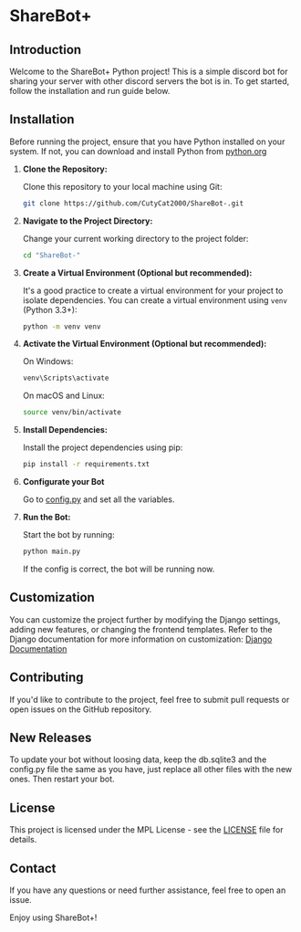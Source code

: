 # ShareBot+

## Introduction

Welcome to the ShareBot+ Python project! This is a simple discord bot for sharing your server with other discord servers the bot is in. To get started, follow the installation and run guide below.

## Installation

Before running the project, ensure that you have Python installed on your system. If not, you can download and install Python from [python.org](https://www.python.org/downloads/)

1. **Clone the Repository:**

   Clone this repository to your local machine using Git:

   ```bash
   git clone https://github.com/CutyCat2000/ShareBot-.git
   ```

2. **Navigate to the Project Directory:**

   Change your current working directory to the project folder:

   ```bash
   cd "ShareBot-"
   ```

3. **Create a Virtual Environment (Optional but recommended):**

   It's a good practice to create a virtual environment for your project to isolate dependencies. You can create a virtual environment using `venv` (Python 3.3+):

   ```bash
   python -m venv venv
   ```

4. **Activate the Virtual Environment (Optional but recommended):**

   On Windows:

   ```bash
   venv\Scripts\activate
   ```

   On macOS and Linux:

   ```bash
   source venv/bin/activate
   ```

5. **Install Dependencies:**

   Install the project dependencies using pip:

   ```bash
   pip install -r requirements.txt
   ```

6. **Configurate your Bot**

   Go to [config.py](config.py) and set all the variables.

7. **Run the Bot:**

   Start the bot by running:

   ```bash
   python main.py
   ```

   If the config is correct, the bot will be running now.

## Customization

You can customize the project further by modifying the Django settings, adding new features, or changing the frontend templates. Refer to the Django documentation for more information on customization: [Django Documentation](https://docs.djangoproject.com/en/3.2/)

## Contributing

If you'd like to contribute to the project, feel free to submit pull requests or open issues on the GitHub repository.

## New Releases

To update your bot without loosing data, keep the db.sqlite3 and the config.py file the same as you have, just replace all other files with the new ones. Then restart your bot.

## License

This project is licensed under the MPL License - see the [LICENSE](LICENSE) file for details.

## Contact

If you have any questions or need further assistance, feel free to open an issue.

Enjoy using ShareBot+!
